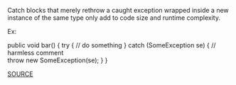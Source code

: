 Catch blocks that merely rethrow a caught exception wrapped inside a new instance of the same type only add to code size and runtime complexity.

Ex:

public void bar() {
      try {
       // do something
      }  catch (SomeException se) {
         // harmless comment      
           throw new SomeException(se);
      }
}

[SOURCE](https://pmd.github.io/pmd-5.3.3/pmd-java/rules/java/strictexception.html#AvoidThrowingNewInstanceOfSameException)
